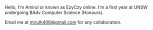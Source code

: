 Hello, I'm Amirul or known as EzyCzy online. I'm a first year at UNSW undergoing BAdv Computer Science (Honours).

Email me at mirulh406@gmail.com for any collaboration.
